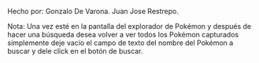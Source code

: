 Hecho por:
Gonzalo De Varona.
Juan Jose Restrepo.

Nota: Una vez esté en la pantalla del explorador de Pokémon y después de hacer una búsqueda desea volver a ver todos los Pokémon capturados simplemente deje vacío el campo de texto del nombre del Pokémon a buscar y dele click en el botón de buscar.